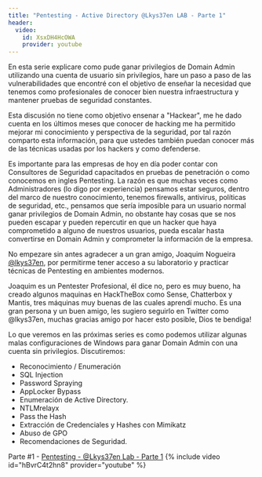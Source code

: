 ```yaml
---
title: "Pentesting - Active Directory @Lkys37en LAB - Parte 1" 
header:
  video:
    id: XsxDH4HcOWA
    provider: youtube
---
```


En esta serie explicare como pude ganar privilegios de Domain Admin utilizando una cuenta de usuario sin privilegios, hare un paso a paso de las vulnerabilidades que encontré con el objetivo de enseñar la necesidad que tenemos como profesionales de conocer bien nuestra infraestructura y mantener pruebas de seguridad constantes. 
 
Esta discusión no tiene como objetivo ensenar a "Hackear", me he dado cuenta en los últimos meses que conocer de hacking me ha permitido mejorar mi conocimiento y perspectiva de la seguridad, por tal razón comparto esta información, para que ustedes también puedan conocer más de las técnicas usadas por los hackers y como defenderse. 
 
Es importante para las empresas de hoy en día poder contar con Consultores de Seguridad capacitados en pruebas de penetración o como conocemos en ingles Pentesting. La razón es que muchas veces como Administradores (lo digo por experiencia) pensamos estar seguros, dentro del marco de nuestro conocimiento, tenemos firewalls, antivirus, políticas de seguridad, etc., pensamos que sería imposible para un usuario normal ganar privilegios de Domain Admin, no obstante hay cosas que se nos pueden escapar y pueden repercutir en que un hacker que haya comprometido a alguno de nuestros usuarios, pueda escalar hasta convertirse en Domain Admin y comprometer la información de la empresa. 
 
No empezare sin antes agradecer a un gran amigo, Joaquim Nogueira [@lkys37en](https://twitter.com/lkys37en), por permitirme tener acceso a su laboratorio y practicar técnicas de Pentesting en ambientes modernos. 
 
Joaquim es un Pentester Profesional, él dice no, pero es muy bueno, ha creado algunos maquinas en HackTheBox como Sense, Chatterbox y Mantis, tres máquinas muy buenas de las cuales aprendí mucho. Es una gran persona y un buen amigo, les sugiero seguirlo en Twitter como @lkys37en, muchas gracias amigo por hacer esto posible, Dios te bendiga!
 
Lo que veremos en las próximas series es como podemos utilizar algunas malas configuraciones de Windows   para ganar Domain Admin con una cuenta sin privilegios. Discutiremos:
* Reconocimiento / Enumeración
* SQL Injection
* Password Spraying
* AppLocker Bypass
* Enumeración de Active Directory.
* NTLMrelayx
* Pass the Hash
* Extracción de Credenciales y Hashes con Mimikatz
* Abuso de GPO
* Recomendaciones de Seguridad.

Parte #1 - [Pentesting - @Lkys37en Lab - Parte 1](https://youtu.be/hBvrC4t2hn8)
{% include video id="hBvrC4t2hn8" provider="youtube" %}
